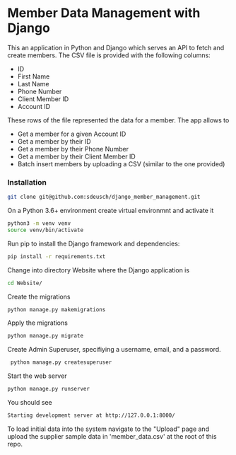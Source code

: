 
# Member Data Management with Django

This an application in Python and Django which serves an API to fetch and create members. 
The CSV file is provided with the following columns:

* ID
* First Name
* Last Name
* Phone Number
* Client Member ID
* Account ID

These rows of the file represented the data for a member.
The app allows to 
* Get a member for a given Account ID
* Get a member by their ID
* Get a member by their Phone Number
* Get a member by their Client Member ID
* Batch insert members by uploading a CSV (similar to the one provided)


### Installation
```bash
git clone git@github.com:sdeusch/django_member_management.git 
```
On a Python 3.6+ environment create virtual environmnt and activate it
```bash
python3 -m venv venv
source venv/bin/activate
```

Run pip to install the Django framework and dependencies:
```bash
pip install -r requirements.txt
```

Change into directory Website where the Django application is
```bash
cd Website/
```

Create the migrations
```bash
python manage.py makemigrations
```

Apply the migrations
```bash
python manage.py migrate
```

Create Admin Superuser, specifiying a username, email, and a password. 
```bash
 python manage.py createsuperuser 
```

Start the web server
```bash
python manage.py runserver
```

You should see 
```bash
Starting development server at http://127.0.0.1:8000/
```
To load initial data into the system navigate to 
the "Upload" page and upload the supplier sample data in 
'member_data.csv' at the root of this repo. 

  
